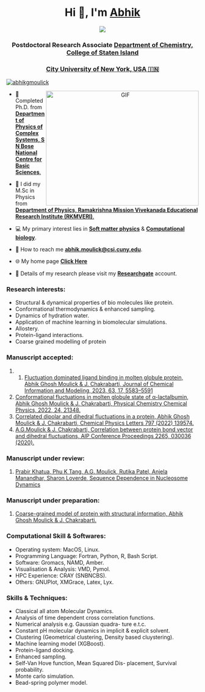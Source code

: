 <h1 align="center">Hi 👋, I'm <a href="https://sites.google.com/site/abhikghoshmoulick/home/" target="blank">
Abhik</a></h1>
<div align="center">
    <img src="https://readme-typing-svg.herokuapp.com?color=%236FDA44&size=32&center=true&vCenter=true&width=600&height=50&lines=Welcome+to+my+GitHub+page" />
</div>
<h3 align="center">Postdoctoral Research Associate <a href="https://sites.google.com/site/loverdelaboratory/people" target="blank">
Department of Chemistry, College of Staten Island</a></h3> <h3 align="center"><a href="https://www.csi.cuny.edu/academics-and-research/departments-programs/chemistry" target="blank">
City University of New York, USA &#127470;&#127475</h3>

<p align="left"> <a href="https://twitter.com/abhikgmoulick" target="blank"><img src="https://img.shields.io/twitter/follow/abhikgmoulick?logo=twitter&style=for-the-badge" alt="abhikgmoulick" /></a> </p>

<a target="_blank" align="center">
  <img align="right" top="500" height="300" width="400" alt="GIF" src="https://media.giphy.com/media/unQ3IJU2RG7DO/giphy.gif">
</a>

- 🔭 Completed Ph.D. from <a href="https://www.bose.res.in/departments/PCS/Students.jsp" target="blank">**Department of Physics of Complex Systems, S N Bose National Centre for Basic Sciences**.</a>

- :city_sunrise: I did my M.Sc in Physics from <a href="http://physics.rkmvu.ac.in/" target="blank">**Department of Physics, Ramakrishna Mission Vivekanada Educational Research Institute (RKMVERI)**.</a>

- :computer: My primary interest lies in <a href="https://en.wikipedia.org/wiki/Soft_matter
" target="blank">**Soft matter physics**</a> & <a href="https://en.wikipedia.org/wiki/Computational_biology
" target="blank">**Computational biology**</a>.

- :e-mail: How to reach me **abhik.moulick@csi.cuny.edu**.

- :globe_with_meridians:	My home page <a href="https://sites.google.com/site/abhikghoshmoulick/home/
" target="blank">**Click Here**</a>

- :dna: Details of my research please visit my <a href="https://www.researchgate.net/profile/Abhik-Ghosh-Moulick
" target="blank">**Researchgate**</a> account.

### Research interests:
- Structural & dynamical properties of bio molecules like protein.
- Conformational thermodynamics & enhanced sampling.
- Dynamics of hydration water.
- Application of machine learning in biomolecular simulations.
- Allostery.
- Protein-ligand interactions.
- Coarse grained modelling of protein

### Manuscript accepted:
1. 1. [Fluctuation dominated ligand binding in molten globule protein, Abhik Ghosh Moulick & J.
Chakrabarti, Journal of Chemical Information and Modeling, 2023, 63, 17, 5583–5591]()
2. [Conformational fluctuations in molten globule state of α-lactalbumin, Abhik Ghosh Moulick &
J. Chakrabarti, Physical Chemistry Chemical Physics, 2022, 24, 21348. ](https://pubs.rsc.org/en/content/articlelanding/2022/cp/d2cp02168d/unauth)
3. [Correlated dipolar and dihedral fluctuations in a protein, Abhik Ghosh Moulick & J. Chakrabarti, Chemical Physics Letters 797 (2022) 139574.](https://www.sciencedirect.com/science/article/abs/pii/S000926142200241X?via%3Dihub)
4. [A.G.Moulick & J. Chakrabarti, Correlation between protein bond vector and dihedral fluctuations, AIP Conference Proceedings 2265, 030036 (2020).](https://aip.scitation.org/doi/10.1063/5.0016661)

### Manuscript under review:
1. [Prabir Khatua, Phu K Tang, A.G. Moulick, Rutika Patel, Anjela Manandhar, Sharon Loverde, Sequence Dependence in Nucleosome Dynamics]()
   
### Manuscript under preparation:
1. [Coarse-grained model of protein with structural information, Abhik Ghosh Moulick & J. Chakrabarti.]()


### Computational Skill & Softwares:
- Operating system: MacOS, Linux.  
- Programming Language: Fortran, Python, R, Bash Script.
- Software: Gromacs, NAMD, Amber.
- Visualisation & Analysis: VMD, Pymol.
- HPC Experience: CRAY (SNBNCBS).
- Others: GNUPlot, XMGrace, Latex, Lyx.

### Skills & Techniques:
- Classical all atom Molecular Dynamics.
- Analysis of time dependent cross correlation
functions.
- Numerical analysis e.g. Gaussian quadra-
ture e.t.c.
- Constant pH molecular dynamics in implicit
& explicit solvent.
- Clustering (Geometrical clustering, Density
based cluystering).
- Machine learning model (XGBoost).
- Protein-ligand docking.
- Enhanced sampling.
- Self-Van Hove function, Mean Squared Dis-
placement, Survival probability.
- Monte carlo simulation.
- Bead-spring polymer model.

